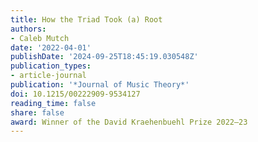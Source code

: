 ```yaml
---
title: How the Triad Took (a) Root
authors:
- Caleb Mutch
date: '2022-04-01'
publishDate: '2024-09-25T18:45:19.030548Z'
publication_types:
- article-journal
publication: '*Journal of Music Theory*'
doi: 10.1215/00222909-9534127
reading_time: false
share: false
award: Winner of the David Kraehenbuehl Prize 2022–23
---
```

